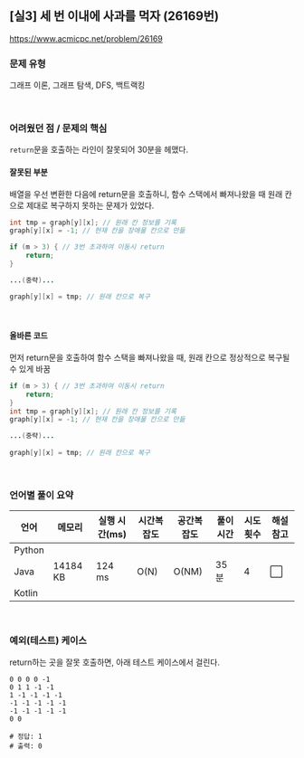 ## [실3] 세 번 이내에 사과를 먹자 (26169번)

https://www.acmicpc.net/problem/26169

### 문제 유형

그래프 이론, 그래프 탐색, DFS, 백트랙킹

<br>

### 어려웠던 점 / 문제의 핵심

`return`문을 호출하는 라인이 잘못되어 30분을 헤맸다.

#### 잘못된 부분

배열을 우선 변환한 다음에 return문을 호출하니, 함수 스택에서 빠져나왔을 때 원래 칸으로 제대로 복구하지 못하는 문제가 있었다.

```java
int tmp = graph[y][x]; // 원래 칸 정보를 기록
graph[y][x] = -1; // 현재 칸을 장애물 칸으로 만듦

if (m > 3) { // 3번 초과하여 이동시 return
    return;
}

...(중략)...

graph[y][x] = tmp; // 원래 칸으로 복구
```

<br>

#### 올바른 코드

먼저 return문을 호출하여 함수 스택을 빠져나왔을 때, 원래 칸으로 정상적으로 복구될 수 있게 바꿈

```java
if (m > 3) { // 3번 초과하여 이동시 return
    return;
}
int tmp = graph[y][x]; // 원래 칸 정보를 기록
graph[y][x] = -1; // 현재 칸을 장애물 칸으로 만듦

...(중략)...
    
graph[y][x] = tmp; // 원래 칸으로 복구
```

<br>

### 언어별 풀이 요약

| 언어   | 메모리   | 실행 시간(ms) | 시간복잡도 | 공간복잡도 | 풀이 시간 | 시도 횟수 | 해설 참고            |
| ------ | -------- | ------------- | ---------- | ---------- | --------- | --------- | -------------------- |
| Python |          |               |            |            |           |           |                      |
| Java   | 14184 KB | 124 ms        | O(N)       | O(NM)      | 35분      | 4         | :white_large_square: |
| Kotlin |          |               |            |            |           |           |                      |

<br>

### 예외(테스트) 케이스

return하는 곳을 잘못 호출하면, 아래 테스트 케이스에서 걸린다.

```
0 0 0 0 -1
0 1 1 -1 -1
1 -1 -1 -1 -1
-1 -1 -1 -1 -1
-1 -1 -1 -1 -1
0 0

# 정답: 1
# 출력: 0
```

